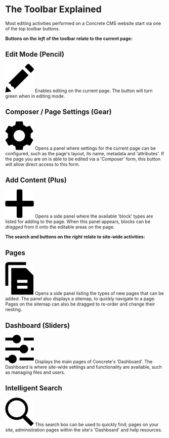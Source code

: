 # The Toolbar Explained

Most editing activities performed on a Concrete CMS website start via one of the top toolbar buttons.

**Buttons on the** _**left**_ **of the toolbar relate to the current page:**

## Edit Mode \(Pencil\)

![](../.gitbook/assets/pencil.svg) Enables editing on the current page. The button will turn green when in editing mode.

## Composer / Page Settings \(Gear\)

![](../.gitbook/assets/cog.svg) Opens a panel where settings for the current page can be configured, such as the page's layout, its name, metadata and 'attributes'. If the page you are on is able to be edited via a 'Composer' form, this button will allow direct access to this form.

## Add Content \(Plus\)

![](../.gitbook/assets/plus.svg) Opens a side panel where the available 'block' types are listed for adding to the page. When this panel appears, blocks can be _dragged_ from it onto the editable areas on the page.

**The search and buttons on the** _**right**_ **relate to site-wide activities:**

## Pages

![](../.gitbook/assets/pages.svg) Opens a side panel listing the types of new pages that can be added. The panel also displays a sitemap, to quickly navigate to a page. Pages on the sitemap can also be dragged to re-order and change their nesting.

## Dashboard \(Sliders\)

![](../.gitbook/assets/sliders.svg) Displays the main pages of Concrete's 'Dashboard'. The Dashboard is where site-wide settings and functionality are available, such as managing files and users.

## Intelligent Search

![](../.gitbook/assets/search.svg) This search box can be used to quickly find; pages on your site, administration pages within the site's 'Dashboard' and help resources.

